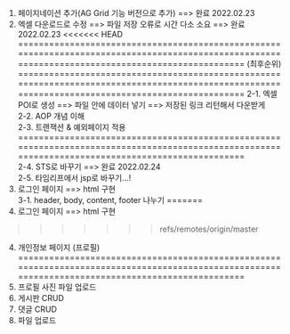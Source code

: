 1. 페이지네이션 추가(AG Grid 기능 버전으로 추가) ==> 완료 2022.02.23
2. 엑셀 다운로드로 수정 ==> 파일 저장 오류로 시간 다소 소요 ==> 완료 2022.02.23
<<<<<<< HEAD
==================================================================================================================================================
(최후순위)
==================================================================================================================================================
 2-1. 엑셀 POI로 생성 ==> 파일 안에 데이터 넣기 ==> 저장된 링크 리턴해서 다운받게  
 2-2. AOP 개념 이해  
 2-3. 트랜잭션 & 예외페이지 적용  
==================================================================================================================================================  
2-4. STS로 바꾸기 ==> 완료 2022.02.24  
2-5. 타임리프에서 jsp로 바꾸기...! 
3. 로그인 페이지 ==> html 구현  
3-1. header, body, content, footer 나누기
=======
3. 로그인 페이지 ==> html 구현
>>>>>>> refs/remotes/origin/master
4. 개인정보 페이지 (프로필)
==================================================================================================================================================
5. 프로필 사진 파일 업로드
6. 게시판 CRUD
7. 댓글 CRUD
8. 파일 업로드 
